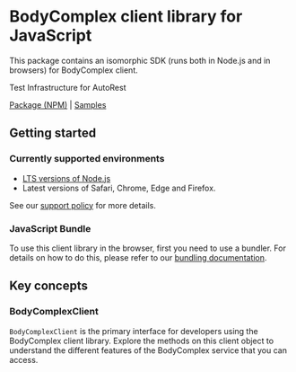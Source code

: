 # BodyComplex client library for JavaScript

This package contains an isomorphic SDK (runs both in Node.js and in browsers) for BodyComplex client.

Test Infrastructure for AutoRest

[Package (NPM)](https://www.npmjs.com/package/@msinternal/body-complex) |
[Samples](https://github.com/Azure-Samples/azure-samples-js-management)

## Getting started

### Currently supported environments

- [LTS versions of Node.js](https://nodejs.org/about/releases/)
- Latest versions of Safari, Chrome, Edge and Firefox.

See our [support policy](https://github.com/Azure/azure-sdk-for-js/blob/main/SUPPORT.md) for more details.





### JavaScript Bundle
To use this client library in the browser, first you need to use a bundler. For details on how to do this, please refer to our [bundling documentation](https://aka.ms/AzureSDKBundling).

## Key concepts

### BodyComplexClient

`BodyComplexClient` is the primary interface for developers using the BodyComplex client library. Explore the methods on this client object to understand the different features of the BodyComplex service that you can access.

